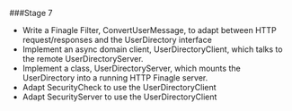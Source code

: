 ###Stage 7

-   Write a Finagle Filter, ConvertUserMessage, to adapt between HTTP request/responses and the UserDirectory interface
-   Implement an async domain client, UserDirectoryClient, which talks to the remote UserDirectoryServer.
-   Implement a class, UserDirectoryServer, which mounts the UserDirectory into a running HTTP Finagle server.
-   Adapt SecurityCheck to use the UserDirectoryClient
-   Adapt SecurityServer to use the UserDirectoryClient